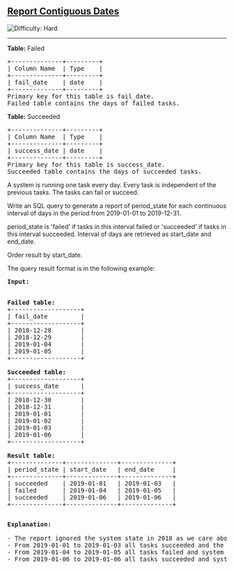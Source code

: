 <h2><a href="https://leetcode.com/problems/report-contiguous-dates/description/">Report Contiguous Dates</a></h2> <img src='https://img.shields.io/badge/Difficulty-Hard-red' alt='Difficulty: Hard' /><hr><p><strong>Table:</strong> Failed</p>

<pre>
+--------------+---------+
| Column Name  | Type    |
+--------------+---------+
| fail_date    | date    |
+--------------+---------+
Primary key for this table is fail_date.
Failed table contains the days of failed tasks.
</pre>

<p><strong>Table:</strong> Succeeded</p>

<pre>
+--------------+---------+
| Column Name  | Type    |
+--------------+---------+
| success_date | date    |
+--------------+---------+
Primary key for this table is success_date.
Succeeded table contains the days of succeeded tasks.
</pre>

<p>A system is running one task every day. Every task is independent of the previous tasks. The tasks can fail or succeed.</p>

<p>Write an SQL query to generate a report of period_state for each continuous interval of days in the period from 2019-01-01 to 2019-12-31.</p>

<p>period_state is 'failed' if tasks in this interval failed or 'succeeded' if tasks in this interval succeeded. Interval of days are retrieved as start_date and end_date.</p>

<p>Order result by start_date.</p>

<p>The query result format is in the following example:</p>

<pre>
<strong>Input:</strong> 


<strong>Failed table:</strong>
+-------------------+
| fail_date         |
+-------------------+
| 2018-12-28        |
| 2018-12-29        |
| 2019-01-04        |
| 2019-01-05        |
+-------------------+

<strong>Succeeded table:</strong>
+-------------------+
| success_date      |
+-------------------+
| 2018-12-30        |
| 2018-12-31        |
| 2019-01-01        |
| 2019-01-02        |
| 2019-01-03        |
| 2019-01-06        |
+-------------------+

<strong>Result table:</strong>
+--------------+--------------+--------------+
| period_state | start_date   | end_date     |
+--------------+--------------+--------------+
| succeeded    | 2019-01-01   | 2019-01-03   |
| failed       | 2019-01-04   | 2019-01-05   |
| succeeded    | 2019-01-06   | 2019-01-06   |
+--------------+--------------+--------------+
</pre>

<pre>

<strong>Explanation:</strong> 

- The report ignored the system state in 2018 as we care about the system in the period 2019-01-01 to 2019-12-31.
- From 2019-01-01 to 2019-01-03 all tasks succeeded and the system state was "succeeded".
- From 2019-01-04 to 2019-01-05 all tasks failed and system state was "failed".
- From 2019-01-06 to 2019-01-06 all tasks succeeded and system state was "succeeded".
